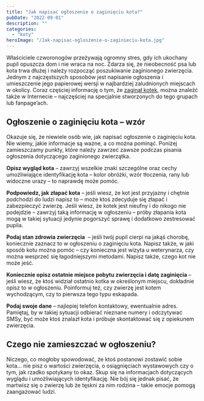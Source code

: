 ```yaml
---
title: "Jak napisać ogłoszenie o zaginięciu kota?"
pubDate: "2022-09-01"
description: ""
categories: 
  - "koty"
heroImage: "/Jak-napisac-ogloszenie-o-zaginieciu-kota.jpg"
---
```


Właściciele czworonogów przeżywają ogromny stres, gdy ich ukochany pupil opuszcza dom i nie wraca na noc. Zdarza się, że nieobecność psa lub kota trwa dłużej i należy rozpocząć poszukiwanie zaginionego zwierzęcia. Jednym z najczęstszych sposobów jest napisanie ogłoszenia i umieszczenie jego papierowej wersji w najbardziej zaludnionych miejscach w okolicy. Coraz częściej informację o tym, że [zaginął kotek](https://blog.znajda.org/gdzie-zglosic-zaginiecie-kota/), można znaleźć także w Internecie – najczęściej na specjalnie stworzonych do tego grupach lub fanpage’ach. 

## **Ogłoszenie o zaginięciu kota – wzór**

Okazuje się, że niewiele osób wie, jak napisać ogłoszenie o zaginięciu kota. Nie wiemy, jakie informacje są ważne, a co można pominąć. Poniżej zamieszczamy punkty, które należy zawrzeć zawsze podczas pisania ogłoszenia dotyczącego zaginionego zwierzątka. 

**Opisz wygląd kota** – zawrzyj wszelkie znaki szczególne oraz cechy umożliwiające identyfikację kota – kolor obróżki, wzór tłoczenia, rany lub widoczne urazy – to naprawdę może pomóc. 

**Podpowiedz, jak złapać kota** – jeśli wiesz, że kot jest przyjazny i chętnie podchodzi do ludzi napisz to – może ktoś zdecyduje się złapać i zabezpieczyć zwierzę. Jeśli wiesz, że kotek jest nieufny i do nikogo nie podejdzie – zawrzyj taką informację w ogłoszeniu – próby złapania kota mogą w takiej sytuacji jedynie pogorszyć sprawę i dodatkowo zestresować pupila. 

**Podaj stan zdrowia zwierzęcia**  – jeśli twój pupil cierpi na jakąś chorobę, koniecznie zaznacz to w ogłoszeniu o zaginięciu kota. Napisz także, w jaki sposób kotu można pomóc – czy konieczna jest wizyta u weterynarza, czy można wesprzeć się łagodniejszymi metodami. Napisz także, czego kot nie może jeść. 

**Koniecznie opisz ostatnie miejsce pobytu zwierzęcia i datę zaginięcia** – jeśli wiesz, że ktoś widział ostatnio kotka w określonym miejscu, dokładnie opisz to w ogłoszeniu. Poinformuj też, czy zwierzę jest kotem wychodzącym, czy to pierwsza tego typu eskapada. 

**Podaj swoje dane** – najlepiej telefon kontaktowy, ewentualnie adres. Pamiętaj, by w takiej sytuacji odbierać nieznane numery i odczytywać SMSy, być może ktoś znalazł kota i próbuje skontaktować się z opiekunem zwierzęcia. 

## **Czego nie zamieszczać w ogłoszeniu?**

Niczego, co mogłoby spowodować, że ktoś postanowi zostawić sobie kota… nie pisz o wartości zwierzęcia, o osiągnięciach wystawowych czy o tym, jak rzadko spotykany to okaz. Skup się na informacjach dotyczących wyglądu i umożliwiających identyfikację. Nie bój się jednak pisać, że martwisz się o zwierzę lub że tęskni za nim rodzina – takie emocje pomogą zaangażować ludzi.

